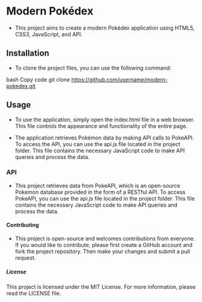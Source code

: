 
# Modern Pokédex
* This project aims to create a modern Pokédex application using HTML5, CSS3, JavaScript, and API.

## Installation
* To clone the project files, you can use the following command:

bash
Copy code
git clone https://github.com/username/modern-pokedex.git
## Usage
* To use the application, simply open the index.html file in a web browser. This file controls the appearance and functionality of the entire page.

* The application retrieves Pokémon data by making API calls to PokeAPI. To access the API, you can use the api.js file located in the project folder. This file contains the necessary JavaScript code to make API queries and process the data.

### API
* This project retrieves data from PokeAPI, which is an open-source Pokemon database provided in the form of a RESTful API. To access PokeAPI, you can use the api.js file located in the project folder. This file contains the necessary JavaScript code to make API queries and process the data.

#### Contributing
* This project is open-source and welcomes contributions from everyone. If you would like to contribute, please first create a GitHub account and fork the project repository. Then make your changes and submit a pull request.

##### License
This project is licensed under the MIT License. For more information, please read the LICENSE file.
